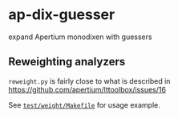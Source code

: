 # ap-dix-guesser
expand Apertium monodixen with guessers

## Reweighting analyzers

`reweight.py` is fairly close to what is described in https://github.com/apertium/lttoolbox/issues/16

See [`test/weight/Makefile`](test/weight/Makefile) for usage example.
